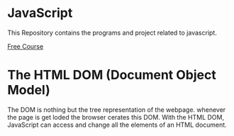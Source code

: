 # JavaScript
This Repository contains the programs and project related to javascript.

<a href="https://www.simplilearn.com/learn-javascript-basics-free-course-skillup?utm_campaign=JSDFCDEC16&utm_medium=DescriptionFirstFold&utm_source=youtube"> Free Course</a>


# The HTML DOM (Document Object Model)

The DOM is nothing but the tree representation of the webpage.
whenever the page is get loded the browser cerates this DOM.
With the HTML DOM, JavaScript can access and change all the elements of an HTML document.
